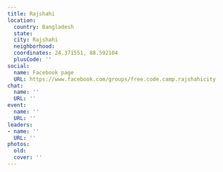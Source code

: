 ```yaml
---
title: Rajshahi
location:
  country: Bangladesh
  state: 
  city: Rajshahi
  neighborhood: 
  coordinates: 24.371551, 88.592104
  plusCode: ''
social:
  name: Facebook page
  URL: https://www.facebook.com/groups/free.code.camp.rajshahicity
chat:
  name: ''
  URL: ''
event:
  name: ''
  URL: ''
leaders:
- name: ''
  URL: ''
photos:
  old: 
  cover: ''
---
```

